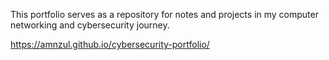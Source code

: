 This portfolio serves as a repository for notes and projects in my computer networking and cybersecurity journey.

https://amnzul.github.io/cybersecurity-portfolio/
